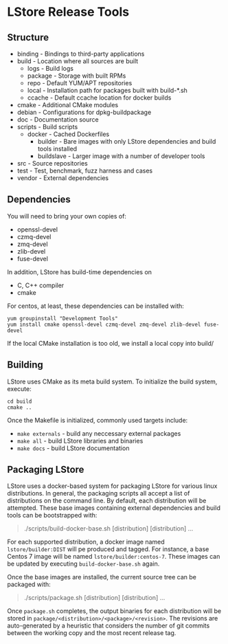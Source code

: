 LStore Release Tools
==============================================
 
Structure
-----------------------------------------------
* binding        - Bindings to third-party applications
* build          - Location where all sources are built
  * logs         - Build logs
  * package      - Storage with built RPMs
  * repo         - Default YUM/APT repositories
  * local        - Installation path for packages built with build-*.sh
  * ccache       - Default ccache location for docker builds
* cmake          - Additional CMake modules
* debian         - Configurations for dpkg-buildpackage
* doc            - Documentation source
* scripts        - Build scripts
  * docker       - Cached Dockerfiles
    * builder    - Bare images with only LStore dependencies and build tools
                   installed
    * buildslave - Larger image with a number of developer tools 
* src            - Source repositories
* test           - Test, benchmark, fuzz harness and cases
* vendor         - External dependencies

Dependencies
----------------------------------------------
You will need to bring your own copies of:

* openssl-devel
* czmq-devel
* zmq-devel
* zlib-devel
* fuse-devel

In addition, LStore has build-time dependencies on

* C, C++ compiler
* cmake

For centos, at least, these dependencies can be installed with:

```
yum groupinstall "Development Tools"
yum install cmake openssl-devel czmq-devel zmq-devel zlib-devel fuse-devel
```

If the local CMake installation is too old, we install a local copy into build/

Building
----------------------------------------------
LStore uses CMake as its meta build system. To initialize the build system,
execute:
```
cd build
cmake ..
```

Once the Makefile is initialized, commonly used targets include:
* `make externals` - build any neccessary external packages
* `make all`       - build LStore libraries and binaries
* `make docs`      - build LStore documentation

Packaging LStore
----------------------------------------------
LStore uses a docker-based system for packaging LStore for various linux
distributions. In general, the packaging scripts all accept a list of
distributions on the command line. By default, each distribution will be
attempted. These base images containing external dependencies and build tools
can be bootstrapped with:

>    ./scripts/build-docker-base.sh [distribution] [distribution] ...

For each supported distribution, a docker image named `lstore/builder:DIST`
will pe produced and tagged. For instance, a base Centos 7 image will be named
`lstore/builder:centos-7`. These images can be updated by executing
`build-docker-base.sh` again.

Once the base images are installed, the current source tree can be packaged
with:

>    ./scripts/package.sh [distribution] [distribution] ...

Once `package.sh` completes, the output binaries for each distribution will be
stored in `package/<distribution>/<package>/<revision>`. The revisions are
auto-generated by a heuristic that considers the number of git commits between
the working copy and the most recent release tag.

